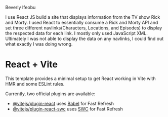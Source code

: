 Beverly Ifeobu

I use React JS bulid a site that displays information from the TV show Rick and Morty. I used React to essentially consume a Rick and Morty API and set three different navlinks(Characters, Locations, and Episodes) to display the respected data for each link. I mostly only used JavaScript XML. Ultimately I was not able to display the data on any navlinks, I could find out what exactly I was doing wrong.



# React + Vite

This template provides a minimal setup to get React working in Vite with HMR and some ESLint rules.

Currently, two official plugins are available:

- [@vitejs/plugin-react](https://github.com/vitejs/vite-plugin-react/blob/main/packages/plugin-react/README.md) uses [Babel](https://babeljs.io/) for Fast Refresh
- [@vitejs/plugin-react-swc](https://github.com/vitejs/vite-plugin-react-swc) uses [SWC](https://swc.rs/) for Fast Refresh
